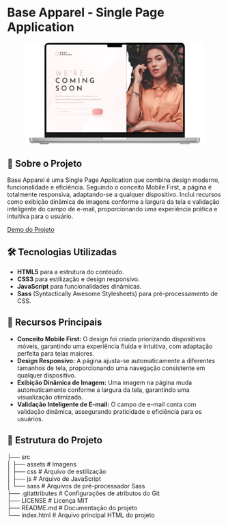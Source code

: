 # Base Apparel - Single Page Application

<figure>
    <img src="src/assets/images/base-apparel.png">
</figure>

## 📝 **Sobre o Projeto**


<p>
    Base Apparel é uma Single Page Application que combina design moderno, funcionalidade e eficiência. Seguindo o conceito Mobile First, a página é totalmente responsiva, adaptando-se a qualquer dispositivo. Inclui recursos como exibição dinâmica de imagens conforme a largura da tela e validação inteligente do campo de e-mail, proporcionando uma experiência prática e intuitiva para o usuário.
</p>

[Demo do Projeto](https://base-apparel-walacedev.netlify.app/) 

## 🛠️ **Tecnologias Utilizadas**

- **HTML5** para a estrutura do conteúdo.
- **CSS3** para estilização e design responsivo.
- **JavaScript** para funcionalidades dinâmicas.
- **Sass** (Syntactically Awesome Stylesheets) para pré-processamento de CSS.

## 🚀 **Recursos Principais**
- **Conceito Mobile First:** O design foi criado priorizando dispositivos móveis, garantindo uma experiência fluida e intuitiva, com adaptação perfeita para telas maiores.
- **Design Responsivo:** A página ajusta-se automaticamente a diferentes tamanhos de tela, proporcionando uma navegação consistente em qualquer dispositivo.
- **Exibição Dinâmica de Imagem:** Uma imagem na página muda automaticamente conforme a largura da tela, garantindo uma visualização otimizada.
- **Validação Inteligente de E-mail:** O campo de e-mail conta com validação dinâmica, assegurando praticidade e eficiência para os usuários.

 

## 📂 **Estrutura do Projeto**

├── src<br>
│   ├── assets          # Imagens<br>
│   ├── css             # Arquivo de estilização<br>
│   ├── js              # Arquivo de JavaScript<br>
│   └── sass            # Arquivos de pré-processador Sass<br>
├── .gitattributes      # Configurações de atributos do Git<br>
├── LICENSE             # Licença MIT<br>
├── README.md           # Documentação do projeto<br>
└── index.html          # Arquivo principal HTML do projeto

